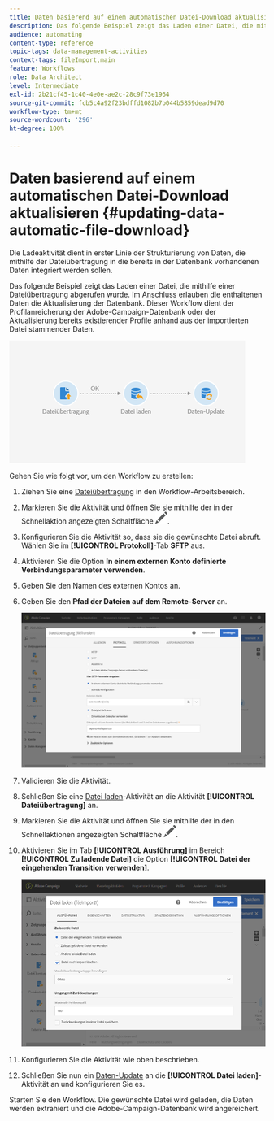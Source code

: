 ```yaml
---
title: Daten basierend auf einem automatischen Datei-Download aktualisieren
description: Das folgende Beispiel zeigt das Laden einer Datei, die mithilfe einer Dateiübertragung abgerufen wurde. Im Anschluss erlauben die enthaltenen Daten die Aktualisierung der Datenbank.
audience: automating
content-type: reference
topic-tags: data-management-activities
context-tags: fileImport,main
feature: Workflows
role: Data Architect
level: Intermediate
exl-id: 2b21cf45-1c40-4e0e-ae2c-28c9f73e1964
source-git-commit: fcb5c4a92f23bdffd1082b7b044b5859dead9d70
workflow-type: tm+mt
source-wordcount: '296'
ht-degree: 100%

---
```


# Daten basierend auf einem automatischen Datei-Download aktualisieren {#updating-data-automatic-file-download}

Die Ladeaktivität dient in erster Linie der Strukturierung von Daten, die mithilfe der Dateiübertragung in die bereits in der Datenbank vorhandenen Daten integriert werden sollen.

Das folgende Beispiel zeigt das Laden einer Datei, die mithilfe einer Dateiübertragung abgerufen wurde. Im Anschluss erlauben die enthaltenen Daten die Aktualisierung der Datenbank. Dieser Workflow dient der Profilanreicherung der Adobe-Campaign-Datenbank oder der Aktualisierung bereits existierender Profile anhand aus der importierten Datei stammender Daten.

![](assets/load_file_workflow_ex1.png)

Gehen Sie wie folgt vor, um den Workflow zu erstellen:

1. Ziehen Sie eine [Dateiübertragung](../../automating/using/transfer-file.md) in den Workflow-Arbeitsbereich.
1. Markieren Sie die Aktivität und öffnen Sie sie mithilfe der in der Schnellaktion angezeigten Schaltfläche ![](assets/edit_darkgrey-24px.png).
1. Konfigurieren Sie die Aktivität so, dass sie die gewünschte Datei abruft. Wählen Sie im **[!UICONTROL Protokoll]**-Tab **SFTP** aus.
1. Aktivieren Sie die Option **In einem externen Konto definierte Verbindungsparameter verwenden**.
1. Geben Sie den Namen des externen Kontos an.
1. Geben Sie den **Pfad der Dateien auf dem Remote-Server** an.

   ![](assets/wkf_file_transfer_07.png)

1. Validieren Sie die Aktivität.
1. Schließen Sie eine [Datei laden](../../automating/using/load-file.md)-Aktivität an die Aktivität **[!UICONTROL Dateiübertragung]** an.
1. Markieren Sie die Aktivität und öffnen Sie sie mithilfe der in den Schnellaktionen angezeigten Schaltfläche ![](assets/edit_darkgrey-24px.png).
1. Aktivieren Sie im Tab **[!UICONTROL Ausführung]** im Bereich **[!UICONTROL Zu ladende Datei]** die Option **[!UICONTROL Datei der eingehenden Transition verwenden]**.

   ![](assets/wkf_file_loading8.png)

1. Konfigurieren Sie die Aktivität wie oben beschrieben.
1. Schließen Sie nun ein [Daten-Update](../../automating/using/update-data.md) an die **[!UICONTROL Datei laden]**-Aktivität an und konfigurieren Sie es.

Starten Sie den Workflow. Die gewünschte Datei wird geladen, die Daten werden extrahiert und die Adobe-Campaign-Datenbank wird angereichert.
